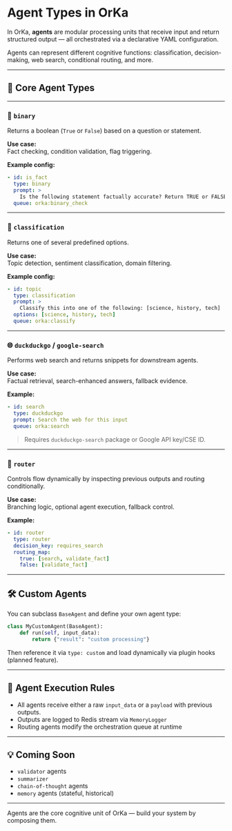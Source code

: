 
# Agent Types in OrKa

In OrKa, **agents** are modular processing units that receive input and return structured output — all orchestrated via a declarative YAML configuration.

Agents can represent different cognitive functions: classification, decision-making, web search, conditional routing, and more.

---

## 🧱 Core Agent Types

---

### 🔘 `binary`

Returns a boolean (`True` or `False`) based on a question or statement.

**Use case:**  
Fact checking, condition validation, flag triggering.

**Example config:**

```yaml
- id: is_fact
  type: binary
  prompt: >
    Is the following statement factually accurate? Return TRUE or FALSE.
  queue: orka:binary_check
```

---

### 🧾 `classification`

Returns one of several predefined options.

**Use case:**  
Topic detection, sentiment classification, domain filtering.

**Example config:**

```yaml
- id: topic
  type: classification
  prompt: >
    Classify this into one of the following: [science, history, tech]
  options: [science, history, tech]
  queue: orka:classify
```

---

### 🌐 `duckduckgo` / `google-search`

Performs web search and returns snippets for downstream agents.

**Use case:**  
Factual retrieval, search-enhanced answers, fallback evidence.

**Example:**

```yaml
- id: search
  type: duckduckgo
  prompt: Search the web for this input
  queue: orka:search
```

> Requires `duckduckgo-search` package or Google API key/CSE ID.

---

### 🔀 `router`

Controls flow dynamically by inspecting previous outputs and routing conditionally.

**Use case:**  
Branching logic, optional agent execution, fallback control.

**Example:**

```yaml
- id: router
  type: router
  decision_key: requires_search
  routing_map:
    true: [search, validate_fact]
    false: [validate_fact]
```

---

## 🛠 Custom Agents

You can subclass `BaseAgent` and define your own agent type:

```python
class MyCustomAgent(BaseAgent):
    def run(self, input_data):
        return {"result": "custom processing"}
```

Then reference it via `type: custom` and load dynamically via plugin hooks (planned feature).

---

## 🚦 Agent Execution Rules

- All agents receive either a raw `input_data` or a `payload` with previous outputs.
- Outputs are logged to Redis stream via `MemoryLogger`
- Routing agents modify the orchestration queue at runtime

---

## 💡 Coming Soon

- `validator` agents
- `summarizer`
- `chain-of-thought` agents
- `memory` agents (stateful, historical)

---

Agents are the core cognitive unit of OrKa — build your system by composing them.

